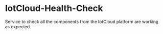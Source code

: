 # IotCloud-Health-Check
Service to check all the components from the IotCloud platform are working as expected.

